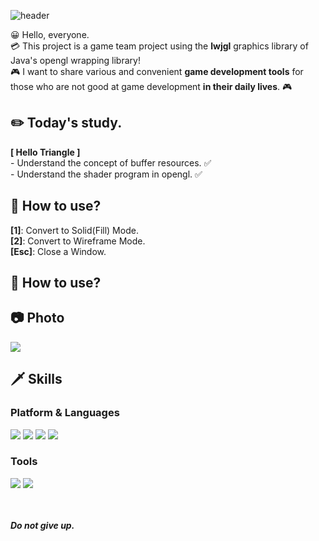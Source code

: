 ![header](https://capsule-render.vercel.app/api?text=Univ-Team-0101&fontSize=50&rotate=0&color=38303f&fontColor=ff0099&type=Waving&animation=scaleIn)

😀 Hello, everyone.  
💳 This project is a game team project using the **lwjgl** graphics library of Java's opengl wrapping library!  
🎮 I want to share various and convenient **game development tools** for those who are not good at game development **in their daily lives**. 🎮  

## ✏️ Today's study.
**[ Hello Triangle ]**  
\- Understand the concept of buffer resources. ✅   
\- Understand the shader program in opengl. ✅   


## 🔑 How to use?
**[1]**: Convert to Solid(Fill) Mode.  
**[2]**: Convert to Wireframe Mode.  
**[Esc]**: Close a Window.  


## 🔑 How to use?

## 📷 Photo
![](https://github.com/Mawi1e/Univ-TeamProj-0101/blob/main/tutorials/2.%20HelloTriangle%20(2022-04-12)/pict/pict.png)

## 🗡️ Skills
### Platform & Languages
<img src="https://img.shields.io/badge/C%2B%2B-9a00e6?style=flat-square&logo=C%2B%2B&logoColor=white"/> <img src="https://img.shields.io/badge/Python-ff9533?style=flat-square&logo=PYTHON&logoColor=white"/>  <img src="https://img.shields.io/badge/Lua-ff03ff?style=flat-square&logo=LUA&logoColor=white"/> <img src="https://img.shields.io/badge/Rust-38303f?style=flat-square&logo=RUST&logoColor=white"/>
### Tools
<img src="https://img.shields.io/badge/Win32API-38303f?style=flat-square&color=white&logo=MICROSOFT&logoColor=f41e48"/> <img src="https://img.shields.io/badge/DirectX-38303f?style=flat-square&color=white&logo=MICROSOFT&logoColor=02afb7"/>

<br></br>
***Do not give up.***